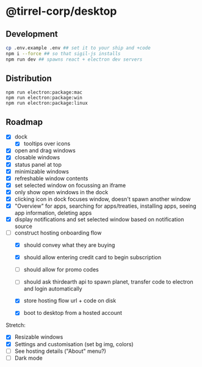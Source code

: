 # @tirrel-corp/desktop

## Development

```bash
cp .env.example .env ## set it to your ship and +code
npm i --force ## so that sigil-js installs
npm run dev ## spawns react + electron dev servers
```

## Distribution

```
npm run electron:package:mac
npm run electron:package:win
npm run electron:package:linux
```

## Roadmap

- [x] dock
    - [x] tooltips over icons
- [x] open and drag windows
- [x] closable windows
- [x] status panel at top
- [x] minimizable windows
- [x] refreshable window contents
- [x] set selected window on focussing an iframe
- [x] only show open windows in the dock
- [x] clicking icon in dock focuses window, doesn't spawn another window
- [x] "Overview" for apps, searching for apps/treaties, installing apps, seeing app information, deleting apps
- [x] display notifications and set selected window based on notification source
- [ ] construct hosting onboarding flow
    - [x] should convey what they are buying
    - [x] should allow entering credit card to begin subscription
    - [ ] should allow for promo codes
    - [ ] should ask thirdearth api to spawn planet, transfer code to electron and login automatically
    - [x] store hosting flow url + code on disk
    - [x] boot to desktop from a hosted account


Stretch:

- [x] Resizable windows
- [x] Settings and customisation (set bg img, colors)
- [ ] See hosting details ("About" menu?)
- [ ] Dark mode
